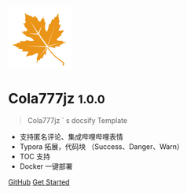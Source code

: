 ![logo](static/icon/icon.svg)

# Cola777jz <small>1.0.0</small>

> Cola777jz ` s docsify Template

- 支持匿名评论、集成哔哩哔哩表情
- Typora 拓展，代码块 （Success、Danger、Warn）
- TOC 支持
- Docker 一键部署

[GitHub](https://gitee.com/cola777jz)
[Get Started](#Cola777jz)
